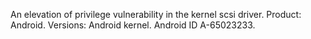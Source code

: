 An elevation of privilege vulnerability in the kernel scsi driver. Product: Android. Versions: Android kernel. Android ID A-65023233.